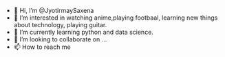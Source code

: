 - 👋 Hi, I’m @JyotirmaySaxena
- 👀 I’m interested in watching anime,playing footbaal, learning new things about technology, playing guitar.
- 🌱 I’m currently learning python and data science.
- 💞️ I’m looking to collaborate on ...
- 📫 How to reach me 

<!---
JyotirmaySaxena/JyotirmaySaxena is a ✨ special ✨ repository because its `README.md` (this file) appears on your GitHub profile.
You can click the Preview link to take a look at your changes.
--->
